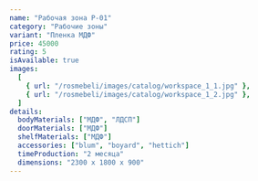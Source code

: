 ```yaml
---
name: "Рабочая зона Р-01"
category: "Рабочие зоны"
variant: "Пленка МДФ"
price: 45000
rating: 5
isAvailable: true
images:
  [
    { url: "/rosmebeli/images/catalog/workspace_1_1.jpg" },
    { url: "/rosmebeli/images/catalog/workspace_1_2.jpg" },
  ]
details:
  bodyMaterials: ["МДФ", "ЛДСП"]
  doorMaterials: ["МДФ"]
  shelfMaterials: ["МДФ"]
  accessories: ["blum", "boyard", "hettich"]
  timeProduction: "2 месяца"
  dimensions: "2300 х 1800 х 900"
---
```

